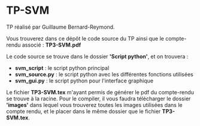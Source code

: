 # TP-SVM

TP réalisé par Guillaume Bernard-Reymond. 

Vous trouverez dans ce dépôt le code source du TP ainsi que le compte-rendu associé : **TP3-SVM.pdf** 

Le code source se trouve dans le dossier 
**'Script python'**, et on trouvera : 

- **svm_script** : le script python principal
- **svm_source.py** : le script python avec les différentes fonctions utilisées
- **svm_gui.py** : le script python pour l'interface graphique

Le fichier **TP3-SVM.tex** m'ayant permis de générer le pdf du compte-rendu se trouve à la racine. Pour le compiler, il vous faudra télécharger le dossier **'images'** dans lequel vous trouverez toutes les images utilisées dans le compte rendu, et le placer dans le même dossier que le fichier **TP3-SVM.tex**.
